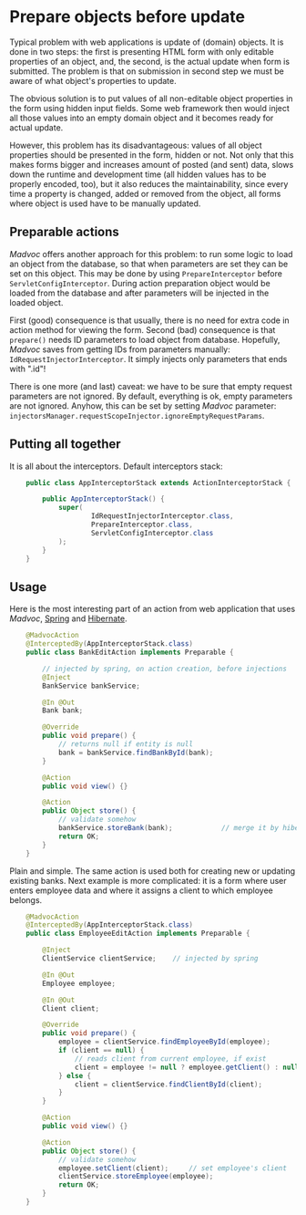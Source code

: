 # Prepare objects before update

Typical problem with web applications is update of (domain) objects. It
is done in two steps: the first is presenting HTML form with only
editable properties of an object, and, the second, is the actual update
when form is submitted. The problem is that on submission in second step
we must be aware of what object\'s properties to update.

The obvious solution is to put values of all non-editable object
properties in the form using hidden input fields. Some web framework
then would inject all those values into an empty domain object and it
becomes ready for actual update.

However, this problem has its disadvantageous: values of all object
properties should be presented in the form, hidden or not. Not only that
this makes forms bigger and increases amount of posted (and sent) data,
slows down the runtime and development time (all hidden values has to be
properly encoded, too), but it also reduces the maintainability, since
every time a property is changed, added or removed from the object, all
forms where object is used have to be manually updated.

## Preparable actions

*Madvoc* offers another approach for this problem: to run some logic to
load an object from the database, so that when parameters are set they
can be set on this object. This may be done by using
`PrepareInterceptor` before `ServletConfigInterceptor`. During action
preparation object would be loaded from the database and after
parameters will be injected in the loaded object.

First (good) consequence is that usually, there is no need for extra
code in action method for viewing the form. Second (bad) consequence is
that `prepare()` needs ID parameters to load object from database.
Hopefully, *Madvoc* saves from getting IDs from parameters manually:
`IdRequestInjectorInterceptor`. It simply injects only parameters that
ends with ".id"!

There is one more (and last) caveat: we have to be sure that empty
request parameters are not ignored. By default, everything is ok, empty
parameters are not ignored. Anyhow, this can be set by setting *Madvoc*
parameter:
`injectorsManager.requestScopeInjector.ignoreEmptyRequestParams`.

## Putting all together

It is all about the interceptors. Default interceptors stack:

~~~~~ java
    public class AppInterceptorStack extends ActionInterceptorStack {

    	public AppInterceptorStack() {
    		super(
    				IdRequestInjectorInterceptor.class,
    				PrepareInterceptor.class,
    				ServletConfigInterceptor.class
    		);
    	}
    }
~~~~~

## Usage

Here is the most interesting part of an action from web application that
uses *Madvoc*, [Spring][1] and [Hibernate][2].

~~~~~ java
    @MadvocAction
    @InterceptedBy(AppInterceptorStack.class)
    public class BankEditAction implements Preparable {

        // injected by spring, on action creation, before injections
    	@Inject
    	BankService bankService;

    	@In @Out
    	Bank bank;

    	@Override
    	public void prepare() {
            // returns null if entity is null
    		bank = bankService.findBankById(bank);
    	}

    	@Action
    	public void view() {}

    	@Action
    	public Object store() {
    		// validate somehow
    		bankService.storeBank(bank);            // merge it by hibernate
    		return OK;
    	}
    }
~~~~~

Plain and simple. The same action is used both for creating new or
updating existing banks. Next example is more complicated: it is a form
where user enters employee data and where it assigns a client to which
employee belongs.

~~~~~ java
    @MadvocAction
    @InterceptedBy(AppInterceptorStack.class)
    public class EmployeeEditAction implements Preparable {

    	@Inject
    	ClientService clientService;	// injected by spring

    	@In	@Out
    	Employee employee;

    	@In @Out
    	Client client;

    	@Override
    	public void prepare() {
    		employee = clientService.findEmployeeById(employee);
    		if (client == null) {
    			// reads client from current employee, if exist
    			client = employee != null ? employee.getClient() : null;
    		} else {
    			client = clientService.findClientById(client);
    		}
    	}

    	@Action
    	public void view() {}

    	@Action
    	public Object store() {
    		// validate somehow
    		employee.setClient(client);		// set employee's client
    		clientService.storeEmployee(employee);
    		return OK;
    	}
    }
~~~~~

[1]: http://www.springsource.org/
[2]: https://www.hibernate.org/